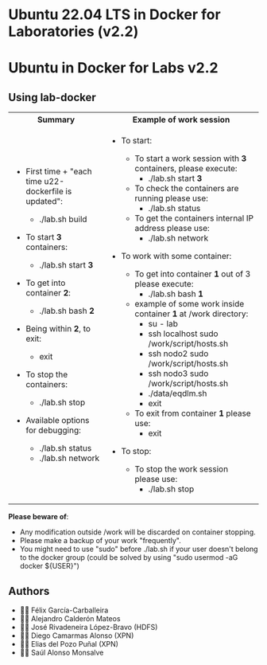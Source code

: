 # Ubuntu 22.04 LTS in Docker for Laboratories (v2.2)


# Ubuntu in Docker for Labs v2.2

## Using lab-docker

<html>
 <table>
  <tr>
  <th>Summary</th>
  <th>Example of work session</th>
  </tr>
  <tr>
  <td>
</html>

  * First time + "each time u22-dockerfile is updated":
    * ./lab.sh build

  * To start **3** containers:
    *  ./lab.sh start **3**

  * To get into container **2**:
    *  ./lab.sh bash **2**

  * Being within **2**, to exit:
    *  exit

  * To stop the containers:
    *  ./lab.sh stop

  * Available options for debugging:
    *  ./lab.sh status
    *  ./lab.sh network

<html>
  </td>
  <td>
</html>

  * To start:
    * To start a work session with **3** containers, please execute:
      *  ./lab.sh start **3**
    * To check the containers are running please use:
      *  ./lab.sh status
    * To get the containers internal IP address please use:
      *  ./lab.sh network

  * To work with some container:
    * To get into container **1** out of 3 please execute:
      *  ./lab.sh bash **1**
    * example of some work inside container **1** at /work directory:
      * su - lab
      * ssh localhost sudo /work/script/hosts.sh
      * ssh nodo2     sudo /work/script/hosts.sh
      * ssh nodo3     sudo /work/script/hosts.sh
      * ./data/eqdlm.sh
      * exit
    * To exit from container **1** please use:
      *  exit

  * To stop:
    * To stop the work session please use:
      *  ./lab.sh stop

<html>
  </td>
  </tr>
 </table>
</html>


**Please beware of**:
  * Any modification outside /work will be discarded on container stopping.
  * Please make a backup of your work "frequently".
  * You might need to use "sudo" before ./lab.sh if your user doesn't belong to the docker group (could be solved by using "sudo usermod -aG docker ${USER}")


## Authors
* :technologist: Félix García-Carballeira
* :technologist: Alejandro Calderón Mateos
* :technologist: José Rivadeneira López-Bravo (HDFS)
* :technologist: Diego Camarmas Alonso (XPN)
* :technologist: Elias del Pozo Puñal (XPN)
* :technologist: Saúl Alonso Monsalve

